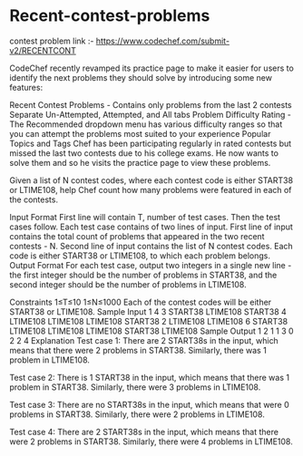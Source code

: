 # Recent-contest-problems
contest problem link :- https://www.codechef.com/submit-v2/RECENTCONT

CodeChef recently revamped its practice page to make it easier for users to identify the next problems they should solve by introducing some new features:

Recent Contest Problems - Contains only problems from the last 2 contests
Separate Un-Attempted, Attempted, and All tabs
Problem Difficulty Rating - The Recommended dropdown menu has various difficulty ranges so that you can attempt the problems most suited to your experience
Popular Topics and Tags
Chef has been participating regularly in rated contests but missed the last two contests due to his college exams. He now wants to solve them and so he visits the practice page to view these problems.

Given a list of N contest codes, where each contest code is either START38 or LTIME108, help Chef count how many problems were featured in each of the contests.

Input Format
First line will contain T, number of test cases. Then the test cases follow.
Each test case contains of two lines of input.
First line of input contains the total count of problems that appeared in the two recent contests - N.
Second line of input contains the list of N contest codes. Each code is either START38 or LTIME108, to which each problem belongs.
Output Format
For each test case, output two integers in a single new line - the first integer should be the number of problems in START38, and the second integer should be the number of problems in LTIME108.

Constraints
1≤T≤10
1≤N≤1000
Each of the contest codes will be either START38 or LTIME108.
Sample Input 1 
4
3
START38 LTIME108 START38
4
LTIME108 LTIME108 LTIME108 START38
2
LTIME108 LTIME108
6
START38 LTIME108 LTIME108 LTIME108 START38 LTIME108
Sample Output 1 
2 1
1 3
0 2
2 4
Explanation
Test case 1: There are 2 START38s in the input, which means that there were 2 problems in START38. Similarly, there was 1 problem in LTIME108.

Test case 2: There is 1 START38 in the input, which means that there was 1 problem in START38. Similarly, there were 3 problems in LTIME108.

Test case 3: There are no START38s in the input, which means that were 0 problems in START38. Similarly, there were 2 problems in LTIME108.

Test case 4: There are 2 START38s in the input, which means that there were 2 problems in START38. Similarly, there were 4 problems in LTIME108.
